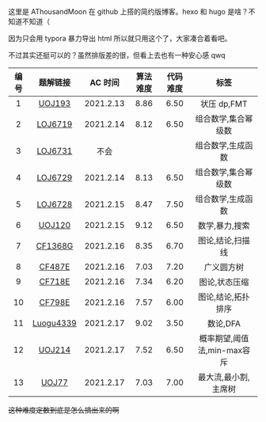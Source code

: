 这里是 AThousandMoon 在 github 上搭的简约版博客。hexo 和 hugo 是啥？不知道不知道（

因为只会用 typora 暴力导出 html 所以就只用这个了，大家凑合着看吧。

不过其实还挺可以的？虽然排版差的很，但看上去也有一种安心感 qwq

| 编号 |             题解链接             |   AC 时间   | 算法难度 | 代码难度 |            标签             |
| :--: | :------------------------------: | :---------: | :------: | :------: | :-------------------------: |
| $1$  |     [UOJ193](./UOJ193.html)      | $2021.2.13$ |  $8.86$  |  $6.50$  |         状压 dp,FMT         |
| $2$  |    [LOJ6719](./LOJ6719.html)     | $2021.2.14$ |  $8.12$  |  $6.50$  |     组合数学,集合幂级数     |
| $3$  | [LOJ6731](https://loj.ac/p/6731) |    不会     |          |          |      组合数学,生成函数      |
| $4$  |    [LOJ6729](./LOJ6729.html)     | $2021.2.14$ |  $8.13$  |  $6.50$  |     组合数学,集合幂级数     |
| $5$  |    [LOJ6728](./LOJ6728.html)     | $2021.2.15$ |  $8.47$  |  $7.50$  |      组合数学,生成函数      |
| $6$  |     [UOJ120](./UOJ120.html)      | $2021.2.15$ |  $9.12$  |  $6.50$  |       数学,暴力,搜索        |
| $7$  |    [CF1368G](./CF1368G.html)     | $2021.2.16$ |  $8.35$  |  $6.70$  |      图论,结论,扫描线       |
| $8$  |     [CF487E](./CF487E.html)      | $2021.2.16$ |  $7.03$  |  $7.20$  |         广义圆方树          |
| $9$  |     [CF718E](./CF718E.html)      | $2021.2.16$ |  $7.34$  |  $6.20$  |        图论,状态压缩        |
| $10$ |     [CF798E](./CF798E.html)      | $2021.2.16$ |  $7.57$  |  $6.00$  |     图论,结论,拓扑排序      |
| $11$ |  [Luogu4339](./Luogu4339.html)   | $2021.2.17$ |  $9.02$  |  $3.50$  |          数论,DFA           |
| $12$ |     [UOJ214](./UOJ214.html)      | $2021.2.17$ |  $7.52$  |  $6.50$  | 概率期望,阈值法,min-max容斥 |
| $13$ |      [UOJ77](./UOJ77.html)       | $2021.2.17$ |  $7.03$  |  $7.00$  |    最大流,最小割,主席树     |

~~这种难度定数到底是怎么搞出来的啊~~

